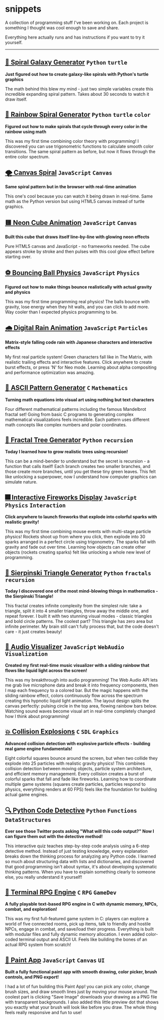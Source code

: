 # snippets

A collection of programming stuff I've been working on. Each project is something I thought was cool enough to save and share.

Everything here actually runs and has instructions if you want to try it yourself.

---

## [🐍 Spiral Galaxy Generator](python/spirals) `Python` `turtle`
**Just figured out how to create galaxy-like spirals with Python's turtle graphics**

The math behind this blew my mind - just two simple variables create this incredible expanding spiral pattern. Takes about 30 seconds to watch it draw itself.

## [🌈 Rainbow Spiral Generator](python/rainbow_spiral) `Python` `turtle` `color`
**Figured out how to make spirals that cycle through every color in the rainbow using math**

This was my first time combining color theory with programming! I discovered you can use trigonometric functions to calculate smooth color transitions. The same spiral pattern as before, but now it flows through the entire color spectrum.

## [🌪️ Canvas Spiral](javascript/spirals) `JavaScript` `Canvas`
**Same spiral pattern but in the browser with real-time animation**

This one's cool because you can watch it being drawn in real-time. Same math as the Python version but using HTML5 canvas instead of turtle graphics.

## [🟨 Neon Cube Animation](javascript/neon_cube) `JavaScript` `Canvas`
**Built this cube that draws itself line-by-line with glowing neon effects**

Pure HTML5 canvas and JavaScript - no frameworks needed. The cube appears stroke by stroke and then pulses with this cool glow effect before starting over.

## [⚽ Bouncing Ball Physics](javascript/bouncing_ball) `JavaScript` `Physics`
**Figured out how to make things bounce realistically with actual gravity and physics**

This was my first time programming real physics! The balls bounce with gravity, lose energy when they hit walls, and you can click to add more. Way cooler than I expected physics programming to be.

## [🌧️ Digital Rain Animation](javascript/digital_rain) `JavaScript` `Particles`
**Matrix-style falling code rain with Japanese characters and interactive effects**

My first real particle system! Green characters fall like in The Matrix, with realistic trailing effects and interactive features. Click anywhere to create burst effects, or press 'N' for Neo mode. Learning about alpha compositing and performance optimization was amazing.

## [🎨 ASCII Pattern Generator](c/ascii_patterns) `C` `Mathematics`
**Turning math equations into visual art using nothing but text characters**

Four different mathematical patterns including the famous Mandelbrot fractal set! Going from basic C programs to generating complex mathematical visualizations feels incredible. Each pattern uses different math concepts like complex numbers and polar coordinates.

## [🌳 Fractal Tree Generator](python/fractal_tree) `Python` `recursion`
**Today I learned how to grow realistic trees using recursion!**

This can be a mind-bender to understand but the secret is recursion - a function that calls itself! Each branch creates two smaller branches, and those create more branches, until you get these tiny green leaves. This felt like unlocking a superpower, now I understand how computer graphics can simulate nature.

## [🎆 Interactive Fireworks Display](javascript/fireworks_display) `JavaScript` `Physics` `Interaction`
**Click anywhere to launch fireworks that explode into colorful sparks with realistic gravity!**

This was my first time combining mouse events with multi-stage particle physics! Rockets shoot up from where you click, then explode into 30 sparks arranged in a perfect circle using trigonometry. The sparks fall with gravity and fade out over time. Learning how objects can create other objects (rockets creating sparks) felt like unlocking a whole new level of programming.

## [🔺 Sierpinski Triangle Generator](python/sierpinski_triangle) `Python` `fractals` `recursion`
**Today I discovered one of the most mind-blowing things in mathematics - the Sierpinski Triangle!**

This fractal creates infinite complexity from the simplest rule: take a triangle, split it into 4 smaller triangles, throw away the middle one, and repeat forever. I built it with two stunning visual modes - classic triangles and bold circle patterns. The coolest part? This triangle has zero area but infinite perimeter. My brain still can't fully process that, but the code doesn't care - it just creates beauty!

## [🎵 Audio Visualizer](javascript/audio_visualizer) `JavaScript` `WebAudio` `Visualization`
**Created my first real-time music visualizer with a sliding rainbow that flows like liquid light across the screen!**

This was my breakthrough into audio programming! The Web Audio API lets me grab live microphone data and break it into frequency components, then I map each frequency to a colored bar. But the magic happens with the sliding rainbow effect, colors continuously flow across the spectrum creating this hypnotic liquid light animation. The layout design splits the canvas perfectly: pulsing circle in the top area, flowing rainbow bars below. Watching sound waves become visual art in real-time completely changed how I think about programming!

## [💥 Collision Explosions](c/pixel_renderer) `C` `SDL` `Graphics`
**Advanced collision detection with explosive particle effects - building real game engine fundamentals!**

Eight colorful squares bounce around the screen, but when two collide they explode into 25 particles with realistic gravity physics! This combines collision detection between moving objects, particle system architecture, and efficient memory management. Every collision creates a burst of colorful sparks that fall and fade like fireworks. Learning how to coordinate multiple game systems (squares create particles, particles respond to physics, everything renders at 60 FPS) feels like the foundation for building actual game engines.

## [🔍 Python Code Detective](python/python_detective) `Python` `Functions` `DataStructures`
**Ever see those Twitter posts asking "What will this code output?" Now I can figure them out with the detective method!**

This interactive quiz teaches step-by-step code analysis using a 6-step detective method. Instead of just testing knowledge, every explanation breaks down the thinking process for analyzing any Python code. I learned so much about structuring data with lists and dictionaries, and discovered that good programming isn't about syntax, it's about developing systematic thinking patterns. When you have to explain something clearly to someone else, you really understand it yourself!

## [🧙 Terminal RPG Engine](c/terminal_rpg_engine) `C` `RPG` `GameDev`
**A fully playable text-based RPG engine in C with dynamic memory, NPCs, combat, and exploration!**

This was my first full-featured game system in C: players can explore a world of five connected rooms, pick up items, talk to friendly and hostile NPCs, engage in combat, and save/load their progress. Everything is built with modular files and fully dynamic memory allocation. I even added color-coded terminal output and ASCII UI. Feels like building the bones of an actual RPG system from scratch!

## [🎨 Paint App](javascript/paint_app) `JavaScript` `Canvas` `UI`
**Built a fully functional paint app with smooth drawing, color picker, brush controls, and PNG export!**

I had a lot of fun building this Paint App! you can pick any color, change brush sizes, and draw smooth lines just by moving your mouse around. The coolest part is clicking "Save Image" downloads your drawing as a PNG file with transparent backgrounds. I also added this little preview dot that shows you exactly what your brush will look like before you draw. The whole thing feels really responsive and fun to use!